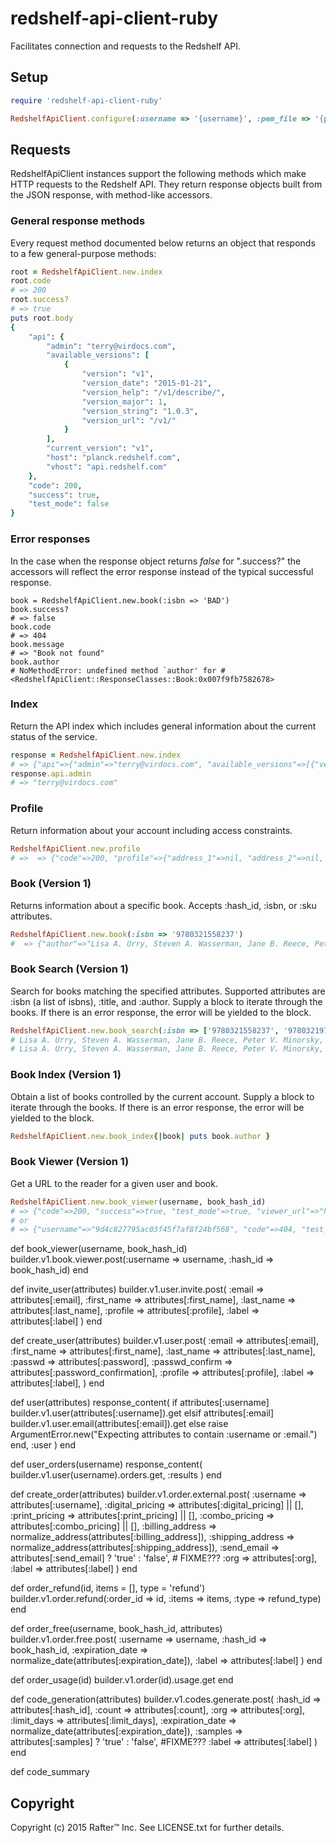 # redshelf-api-client-ruby

Facilitates connection and requests to the Redshelf API.

## Setup

```ruby
require 'redshelf-api-client-ruby'

RedshelfApiClient.configure(:username => '{username}', :pem_file => '{path_to_private_key}')
```

## Requests
RedshelfApiClient instances support the following methods which make HTTP requests to the Redshelf API. They return response objects built from the JSON response, with method-like accessors.

### General response methods
Every request method documented below returns an object that responds to a few general-purpose methods:

```ruby
root = RedshelfApiClient.new.index
root.code
# => 200
root.success?
# => true
puts root.body
{
    "api": {
        "admin": "terry@virdocs.com",
        "available_versions": [
            {
                "version": "v1",
                "version_date": "2015-01-21",
                "version_help": "/v1/describe/",
                "version_major": 1,
                "version_string": "1.0.3",
                "version_url": "/v1/"
            }
        ],
        "current_version": "v1",
        "host": "planck.redshelf.com",
        "vhost": "api.redshelf.com"
    },
    "code": 200,
    "success": true,
    "test_mode": false
} 
```

### Error responses
In the case when the response object returns *false* for ".success?" the accessors will reflect the error response instead of the typical successful response.

```
book = RedshelfApiClient.new.book(:isbn => 'BAD')
book.success?
# => false
book.code
# => 404
book.message
# => "Book not found"
book.author
# NoMethodError: undefined method `author' for #<RedshelfApiClient::ResponseClasses::Book:0x007f9fb7582678>
```

### Index
Return the API index which includes general information about the current status of the service.

```ruby
response = RedshelfApiClient.new.index
# => {"api"=>{"admin"=>"terry@virdocs.com", "available_versions"=>[{"version"=>"v1", "version_date"=>"2015-01-21", "version_help"=>"/v1/describe/", "version_major"=>1, "version_string"=>"1.0.3", "version_url"=>"/v1/"}], "current_version"=>"v1", "host"=>"volta.redshelf.com", "vhost"=>"api.redshelf.com"}, "code"=>200, "success"=>true, "test_mode"=>false}
response.api.admin
# => "terry@virdocs.com"
```

### Profile
Return information about your account including access constraints.

```ruby
RedshelfApiClient.new.profile
# =>  => {"code"=>200, "profile"=>{"address_1"=>nil, "address_2"=>nil, "city"=>nil, "country"=>nil, "nickname"=>nil, "state"=>nil, "zip"=>nil}, "scopes"=>"[\"users\", \"invite_user\", \"create_user\", \"create_orders\", \"refunds\", \"bdp\", \"import\"]", "success"=>true, "test_mode"=>false, "username"=>"{username}"}
```

### Book (Version 1)
Returns information about a specific book. Accepts :hash_id, :isbn, or :sku attributes.

```ruby
RedshelfApiClient.new.book(:isbn => '9780321558237')
#  => {"author"=>"Lisa A. Urry, Steven A. Wasserman, Jane B. Reece, Peter V. Minorsky, Michael L. Cain, Robert B. Jackson", "basic_code"=>nil, "bisac_code"=>"", "created_date"=>"2014-09-25T18:19:45.180Z", "description"=>"", "digital_pricing"=>[{"calculated_expiration_date"=>"2015-10-19", "currency"=>"USD", "days_until_expiration"=>"181", "deactivation_date"=>nil, "description"=>"Rent eBook (180 days)", "description_limit"=>"180 days", "id"=>87541, "is_limited"=>true, "limit_days"=>180, "other_pricing"=>nil, "price"=>"108.03"}], "drm"=>{"copy_percentage"=>nil, "offline_percent"=>"0.100", "offline_range"=>nil, "print_allowance_percent"=>"0.000", "print_allowance_range"=>"", "sample_page_end"=>0, "sample_percentage"=>"0.000"}, "edition_number"=>9, "files"=>{"cover_image"=>{"filename"=>"0321558235.jpg", "url"=>"//content.redshelf.com/site_media/media/cover_image/0321558235.jpg"}, "thumbnail"=>{"filename"=>"0321558235.jpg", "url"=>"//content.redshelf.com/site_media/media/thumbnail/0321558235.jpg"}}, "hash_id"=>"fb02181f26270f72e261de20f8aadb9096f40802", "id"=>62886, "identifiers"=>{"eisbn10"=>"032183030X", "eisbn13"=>"9780321830302", "hash_id"=>"fb02181f26270f72e261de20f8aadb9096f40802", "id"=>62886, "isbn10"=>"0321558235", "isbn13"=>"9780321558237", "parent_isbn"=>nil, "sku"=>nil}, "language"=>"", "num_pages"=>1464, "publish_year"=>nil, "status"=>{"is_active"=>true, "is_html"=>true, "is_processed"=>true, "is_public"=>true, "is_published"=>true, "is_queued"=>true, "processed_date"=>"2014-11-21T11:12:22.296Z", "queued_date"=>"2014-11-20T15:57:57.960Z"}, "subtitle"=>"", "title"=>"Campbell Biology, 9/e", "website_url"=>""}
```

### Book Search (Version 1)
Search for books matching the specified attributes. Supported attributes are :isbn (a list of isbns), :title, and :author.
Supply a block to iterate through the books. If there is an error response, the error will be yielded to the block.
```ruby
RedshelfApiClient.new.book_search(:isbn => ['9780321558237', '9780321974730']) {|book| puts book.author }
# Lisa A. Urry, Steven A. Wasserman, Jane B. Reece, Peter V. Minorsky, Michael L. Cain, Robert B. Jackson
# Lisa A. Urry, Steven A. Wasserman, Jane B. Reece, Peter V. Minorsky, Michael L. Cain, Robert B. Jackson
```

### Book Index (Version 1)
Obtain a list of books controlled by the current account. Supply a block to iterate through the books. If there is an error response, the error will be yielded to the block.

```ruby
RedshelfApiClient.new.book_index{|book| puts book.author }
```

### Book Viewer (Version 1)
Get a URL to the reader for a given user and book.

```ruby
RedshelfApiClient.new.book_viewer(username, book_hash_id)
# => {"code"=>200, "success"=>true, "test_mode"=>true, "viewer_url"=>"https://platform.virdocs.com/viewer/..."}
# or
# => {"username"=>"9d4c827795ac03f45f7af8f24bf568", "code"=>404, "test_mode"=>false, "error"=>true, "message"=>"Purchase for user not found.", "hash_id"=>"8db0cf64ee1ed2069d4c0884ce8c697ca2eb0893"}
```
  
  def book_viewer(username, book_hash_id)
    builder.v1.book.viewer.post(:username => username, :hash_id => book_hash_id)
  end
  
  def invite_user(attributes)
    builder.v1.user.invite.post(
      :email => attributes[:email], 
      :first_name => attributes[:first_name],
      :last_name => attributes[:last_name],
      :profile => attributes[:profile],
      :label => attributes[:label]
    )
  end
  
  def create_user(attributes)
    builder.v1.user.post(
      :email => attributes[:email], 
      :first_name => attributes[:first_name],
      :last_name => attributes[:last_name],
      :passwd => attributes[:password],
      :passwd_confirm => attributes[:password_confirmation],
      :profile => attributes[:profile],
      :label => attributes[:label],
    )
  end
  
  def user(attributes)
    response_content(
      if attributes[:username]
        builder.v1.user(attributes[:username]).get
      elsif attributes[:email]
        builder.v1.user.email(attributes[:email]).get
      else
        raise ArgumentError.new("Expecting attributes to contain :username or :email.")
      end,
      :user
    )
  end
  
  def user_orders(username)
    response_content(
      builder.v1.user(username).orders.get,
      :results 
    )
  end
  
  def create_order(attributes)
    builder.v1.order.external.post(
      :username => attributes[:username], 
      :digital_pricing => attributes[:digital_pricing] || [], 
      :print_pricing => attributes[:print_pricing] || [], 
      :combo_pricing => attributes[:combo_pricing] || [],
      :billing_address => normalize_address(attributes[:billing_address]),
      :shipping_address => normalize_address(attributes[:shipping_address]),
      :send_email => attributes[:send_email] ? 'true' : 'false', # FIXME???
      :org => attributes[:org],
      :label => attributes[:label]
    )
  end
  
  def order_refund(id, items = [], type = 'refund')
    builder.v1.order.refund(:order_id => id, :items => items, :type => refund_type)
  end
  
  def order_free(username, book_hash_id, attributes)
    builder.v1.order.free.post(
      :username => username, 
      :hash_id => book_hash_id, 
      :expiration_date => normalize_date(attributes[:expiration_date]),
      :label => attributes[:label]
    )
  end
  
  def order_usage(id)
    builder.v1.order(id).usage.get
  end
  
  def code_generation(attributes)
    builder.v1.codes.generate.post(
      :hash_id => attributes[:hash_id],
      :count => attributes[:count],
      :org => attributes[:org],
      :limit_days => attributes[:limit_days],
      :expiration_date => normalize_date(attributes[:expiration_date]),
      :samples => attributes[:samples] ? 'true' : 'false', #FIXME???
      :label => attributes[:label]
    )
  end
  
  def code_summary


## Copyright

Copyright (c) 2015 Rafter™ Inc. See LICENSE.txt for further details.

